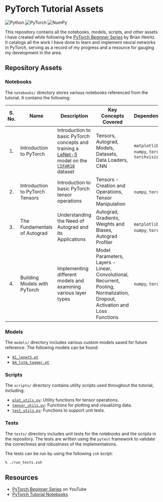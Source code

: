# PyTorch Tutorial Assets

<!-- Badges -->

![Python](https://img.shields.io/badge/Python-3.10.13-grey?logo=python&labelColor=white&style=plastic)
![PyTorch](https://img.shields.io/badge/PyTorch-2.3.1-grey?logo=pytorch&labelColor=white&style=plastic)
![NumPy](https://img.shields.io/badge/NumPy-1.26.4-grey?logo=numpy&labelColor=white&style=plastic)

<!-- Introduction -->

This repository contains all the notebooks, models, scripts, and other assets I have created while following the [PyTorch Beginner Series](https://www.youtube.com/playlist?list=PL_lsbAsL_o2CTlGHgMxNrKhzP97BaG9ZN) by Brian Heintz. It catalogs all the work I have done to learn and implement neural networks in PyTorch, serving as a record of my progress and a resource for gauging my development in the area.

## Repository Assets

<!-- Table Styles -->

<style>
  .center {
    text-align: center;
  }
</style>

### Notebooks

The `notebooks/` directory stores various notebooks referenced from the tutorial. It contains the following:

<!-- Notebooks Table -->

<table>
  <thead>
    <tr>
      <th class=center>S. No.</th>
      <th class=center>Name</th>
      <th class=center>Description</th>
      <th class=center>Key Concepts Covered</th>
      <th class=center>Dependencies</th>
      <th class=center>Notebook</th>
    </tr>
  </thead>
  <tbody>
    <tr>
      <td class=center>1.</td>
      <td>Introduction to PyTorch</td>
      <td>Introduction to basic PyTorch concepts and training a <a href=http://vision.stanford.edu/cs598_spring07/papers/Lecun98.pdf>LeNet-5</a> model on the <a href=https://paperswithcode.com/dataset/cifar-10><code>CIFAR10</code></a> dataset</td>
      <td>Tensors, Autograd, Models, Datasets, Data Loaders, CNN</td>
      <td><code>matplotlib</code>, <code>numpy</code>, <code>torch</code>, <code>torchvision</code></td>
      <td class=center><code><a href=https://github.com/DracoY-code/pytorch-tutorial-assets/blob/main/notebooks/01_introduction_to_pytorch.ipynb>01_introduction_to_pytorch.ipynb</a></code></td>
    </tr>
    <tr>
      <td class=center>2.</td>
      <td>Introduction to PyTorch Tensors</td>
      <td>Introduction to basic PyTorch tensor operations</td>
      <td>Tensors - Creation and Operations, Tensor Manipulation</td>
      <td><code>numpy</code>, <code>torch</code></td>
      <td class=center><code><a href=https://github.com/DracoY-code/pytorch-tutorial-assets/blob/main/notebooks/02_introduction_to_pytorch_tensors.ipynb>02_introduction_to_pytorch_tensors.ipynb</a></code></td>
    </tr>
    <tr>
      <td class=center>3.</td>
      <td>The Fundamentals of Autograd</td>
      <td>Understanding the Need of Autograd and its Applications</td>
      <td>Autograd, Gradients, Weights and Biases, Autograd Profiler</td>
      <td><code>matplotlib</code>, <code>numpy</code>, <code>torch</code></td>
      <td class=center><code><a href=https://github.com/DracoY-code/pytorch-tutorial-assets/blob/main/notebooks/03_the_fundamentals_of_autograd.ipynb>03_the_fundamentals_of_autograd.ipynb</a></code></td>
    </tr>
    <tr>
      <td class=center>4.</td>
      <td>Building Models with PyTorch</td>
      <td>Implementing different models and examining various layer types</td>
      <td>Model Parameters, Layers - Linear, Convolutional, Recurrent, Pooling, Normalization, Dropout, Activation and Loss Functions</td>
      <td><code>numpy</code>, <code>torch</code></td>
      <td class=center><code><a href=https://github.com/DracoY-code/pytorch-tutorial-assets/blob/main/notebooks/04_building_models_with_pytorch.ipynb>04_building_models_with_pytorch.ipynb</a></code></td>
    </tr>
  </tbody>
</table>

### Models

The `models/` directory includes various custom models saved for future reference. The following models can be found:

- [`01_lenet5.pt`](https://github.com/DracoY-code/pytorch-tutorial-assets/blob/main/models/01_lenet5.pt)
- [`04_lstm_tagger.pt`](https://github.com/DracoY-code/pytorch-tutorial-assets/blob/main/models/04_lstm_tagger.pt)

### Scripts

The `scripts/` directory contains utility scripts used throughout the tutorial, including:

- [`plot_utils.py`](https://github.com/DracoY-code/pytorch-tutorial-assets/blob/main/scripts/plot_utils.py): Utility functions for tensor operations.
- [`tensor_utils.py`](https://github.com/DracoY-code/pytorch-tutorial-assets/blob/main/scripts/tensor_utils.py): Functions for plotting and visualizing data.
- [`test_utils.py`](https://github.com/DracoY-code/pytorch-tutorial-assets/blob/main/scripts/test_utils.py): Functions to support unit tests.

### Tests

The `tests/` directory includes unit tests for the notebooks and the scripts in the repository. The tests are written using the `pytest` framework to validate the correctness and robustness of the implementations.

The tests can be run by using the following `zsh` script:

```zsh
% ./run_tests.zsh
```

## Resources

- [PyTorch Beginner Series](https://www.youtube.com/playlist?list=PL_lsbAsL_o2CTlGHgMxNrKhzP97BaG9ZN) on YouTube
- [PyTorch Tutorial Notebooks](https://pytorch.org/tutorials/beginner/basics/intro.html)
